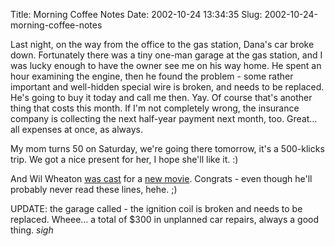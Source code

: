 Title: Morning Coffee Notes
Date: 2002-10-24 13:34:35
Slug: 2002-10-24-morning-coffee-notes


Last night, on the way from the office to the gas station, Dana's car broke
down. Fortunately there was a tiny one-man garage at the gas station, and I
was lucky enough to have the owner see me on his way home. He spent an hour
examining the engine, then he found the problem - some rather important and
well-hidden special wire is broken, and needs to be replaced. He's going to
buy it today and call me then. Yay. Of course that's another thing that costs
this month. If I'm not completely wrong, the insurance company is collecting
the next half-year payment next month, too. Great… all expenses at once, as
always.

My mom turns 50 on Saturday, we're going there tomorrow, it's a 500-klicks
trip. We got a nice present for her, I hope she'll like it. :)

And Wil Wheaton [was cast][1] for a [new movie][2]. Congrats - even though
he'll probably never read these lines, hehe. ;)

UPDATE: the garage called - the ignition coil is broken and needs to be
replaced. Wheee… a total of $300 in unplanned car repairs, always a good
thing. _sigh_

   [1]: http://www.wilwheaton.net/mt/archives/001127.php
   [2]: http://www.wilwheaton.net/mt/archives/001129.php
